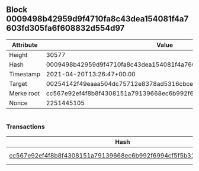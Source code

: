 ## Block 0009498b42959d9f4710fa8c43dea154081f4a7603fd305fa6f608832d554d97

Attribute | Value
--- | ---
Height | 30577
Hash | 0009498b42959d9f4710fa8c43dea154081f4a7603fd305fa6f608832d554d97
Timestamp | 2021-04-20T13:26:47+00:00
Target | 00254142f49eaaa504dc75712e8378ad5316cbcead634704b3734b6271167cc4
Merke root | cc567e92ef4f8b8f4308151a79139668ec6b992f6994cf5f5b31615c2ffd4a68
Nonce | 2251445105

```

```

### Transactions

Hash | Amount
--- | ---
[cc567e92ef4f8b8f4308151a79139668ec6b992f6994cf5f5b31615c2ffd4a68](cc567e92ef4f8b8f4308151a79139668ec6b992f6994cf5f5b31615c2ffd4a68.md) | 10.00000000 SKEPTI 
